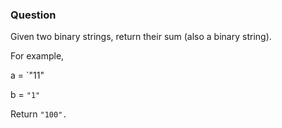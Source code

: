 ### Question

Given two binary strings, return their sum (also a binary string).

For example,


a = `"11"

b = `"1"`


Return `"100".`
